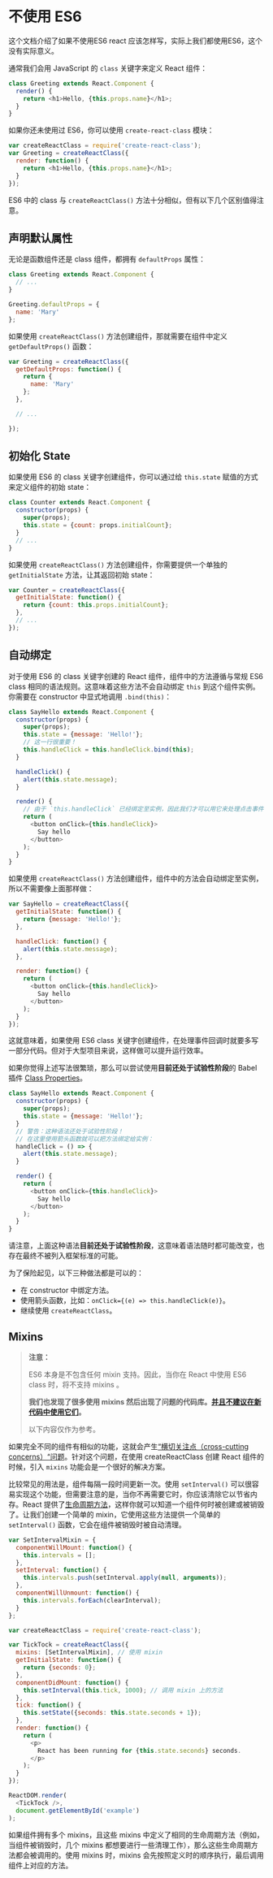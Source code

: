 # 不使用 ES6

这个文档介绍了如果不使用ES6 react 应该怎样写，实际上我们都使用ES6，这个没有实际意义。

通常我们会用 JavaScript 的 `class` 关键字来定义 React 组件：

```js
class Greeting extends React.Component {
  render() {
    return <h1>Hello, {this.props.name}</h1>;
  }
}
```

如果你还未使用过 ES6，你可以使用 `create-react-class` 模块：

```js
var createReactClass = require('create-react-class');
var Greeting = createReactClass({
  render: function() {
    return <h1>Hello, {this.props.name}</h1>;
  }
});
```

ES6 中的 class 与 `createReactClass()` 方法十分相似，但有以下几个区别值得注意。

## 声明默认属性

无论是函数组件还是 class 组件，都拥有 `defaultProps` 属性：

```js
class Greeting extends React.Component {
  // ...
}

Greeting.defaultProps = {
  name: 'Mary'
};
```

如果使用 `createReactClass()` 方法创建组件，那就需要在组件中定义 `getDefaultProps()` 函数：

```js
var Greeting = createReactClass({
  getDefaultProps: function() {
    return {
      name: 'Mary'
    };
  },

  // ...

});
```

## 初始化 State

如果使用 ES6 的 class 关键字创建组件，你可以通过给 `this.state` 赋值的方式来定义组件的初始 state：

```js
class Counter extends React.Component {
  constructor(props) {
    super(props);
    this.state = {count: props.initialCount};
  }
  // ...
}
```

如果使用 `createReactClass()` 方法创建组件，你需要提供一个单独的 `getInitialState` 方法，让其返回初始 state：

```js
var Counter = createReactClass({
  getInitialState: function() {
    return {count: this.props.initialCount};
  },
  // ...
});
```

## 自动绑定

对于使用 ES6 的 class 关键字创建的 React 组件，组件中的方法遵循与常规 ES6 class 相同的语法规则。这意味着这些方法不会自动绑定 `this` 到这个组件实例。 你需要在 constructor 中显式地调用 `.bind(this)`：

```js
class SayHello extends React.Component {
  constructor(props) {
    super(props);
    this.state = {message: 'Hello!'};
    // 这一行很重要！
    this.handleClick = this.handleClick.bind(this);
  }

  handleClick() {
    alert(this.state.message);
  }

  render() {
    // 由于 `this.handleClick` 已经绑定至实例，因此我们才可以用它来处理点击事件
    return (
      <button onClick={this.handleClick}>
        Say hello
      </button>
    );
  }
}
```

如果使用 `createReactClass()` 方法创建组件，组件中的方法会自动绑定至实例，所以不需要像上面那样做：

```js
var SayHello = createReactClass({
  getInitialState: function() {
    return {message: 'Hello!'};
  },

  handleClick: function() {
    alert(this.state.message);
  },

  render: function() {
    return (
      <button onClick={this.handleClick}>
        Say hello
      </button>
    );
  }
});
```

这就意味着，如果使用 ES6 class 关键字创建组件，在处理事件回调时就要多写一部分代码。但对于大型项目来说，这样做可以提升运行效率。

如果你觉得上述写法很繁琐，那么可以尝试使用**目前还处于试验性阶段**的 Babel 插件 [Class Properties](https://babeljs.io/docs/plugins/transform-class-properties/)。

```js
class SayHello extends React.Component {
  constructor(props) {
    super(props);
    this.state = {message: 'Hello!'};
  }
  // 警告：这种语法还处于试验性阶段！
  // 在这里使用箭头函数就可以把方法绑定给实例：
  handleClick = () => {
    alert(this.state.message);
  }

  render() {
    return (
      <button onClick={this.handleClick}>
        Say hello
      </button>
    );
  }
}
```

请注意，上面这种语法**目前还处于试验性阶段**，这意味着语法随时都可能改变，也存在最终不被列入框架标准的可能。

为了保险起见，以下三种做法都是可以的：

- 在 constructor 中绑定方法。
- 使用箭头函数，比如：`onClick={(e) => this.handleClick(e)}`。
- 继续使用 `createReactClass`。

## Mixins

> **注意：**
>
> ES6 本身是不包含任何 mixin 支持。因此，当你在 React 中使用 ES6 class 时，将不支持 mixins 。
>
> **我们也发现了很多使用 mixins 然后出现了问题的代码库。[并且不建议在新代码中使用它们](https://zh-hans.reactjs.org/blog/2016/07/13/mixins-considered-harmful.html)。**
>
> 以下内容仅作为参考。

如果完全不同的组件有相似的功能，这就会产生[“横切关注点（cross-cutting concerns）“问题](https://en.wikipedia.org/wiki/Cross-cutting_concern)。针对这个问题，在使用 createReactClass 创建 React 组件的时候，引入 `mixins` 功能会是一个很好的解决方案。

比较常见的用法是，组件每隔一段时间更新一次。使用 `setInterval()` 可以很容易实现这个功能，但需要注意的是，当你不再需要它时，你应该清除它以节省内存。React 提供了[生命周期方法](https://zh-hans.reactjs.org/docs/working-with-the-browser.html#component-lifecycle)，这样你就可以知道一个组件何时被创建或被销毁了。让我们创建一个简单的 mixin，它使用这些方法提供一个简单的 `setInterval()` 函数，它会在组件被销毁时被自动清理。

```js
var SetIntervalMixin = {
  componentWillMount: function() {
    this.intervals = [];
  },
  setInterval: function() {
    this.intervals.push(setInterval.apply(null, arguments));
  },
  componentWillUnmount: function() {
    this.intervals.forEach(clearInterval);
  }
};

var createReactClass = require('create-react-class');

var TickTock = createReactClass({
  mixins: [SetIntervalMixin], // 使用 mixin
  getInitialState: function() {
    return {seconds: 0};
  },
  componentDidMount: function() {
    this.setInterval(this.tick, 1000); // 调用 mixin 上的方法
  },
  tick: function() {
    this.setState({seconds: this.state.seconds + 1});
  },
  render: function() {
    return (
      <p>
        React has been running for {this.state.seconds} seconds.
      </p>
    );
  }
});

ReactDOM.render(
  <TickTock />,
  document.getElementById('example')
);
```

如果组件拥有多个 mixins，且这些 mixins 中定义了相同的生命周期方法（例如，当组件被销毁时，几个 mixins 都想要进行一些清理工作），那么这些生命周期方法都会被调用的。使用 mixins 时，mixins 会先按照定义时的顺序执行，最后调用组件上对应的方法。